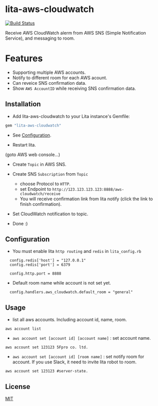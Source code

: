 # lita-aws-cloudwatch

[![Build Status](https://travis-ci.org/5fpro/lita-aws-cloudwatch.svg?branch=master)](https://travis-ci.org/5fpro/lita-aws-cloudwatch)

Receive AWS CloudWatch alerm from AWS SNS (Simple Notification Service), and messaging to room.

# Features

- Supporting multiple AWS accounts.
- Notify to different room for each AWS acount.
- Can reveice SNS confirmation data.
- Show `AWS AccountID` while receiving SNS confirmation data.

## Installation

- Add lita-aws-cloudwatch to your Lita instance's Gemfile:
``` ruby
gem "lita-aws-cloudwatch"
```

- See <a href="#configuration">Configuration</a>.

- Restart lita.

(goto AWS web console...)

- Create `Topic` in AWS SNS.

- Create SNS `Subscription` from `Topic`
  - choose Protocol to `HTTP`.
  - set Endpoint to `http://123.123.123.123:8888/aws-cloudwatch/receive`
  - You will receive confirmation link from lita notify (click the link to finish confirmation).

- Set CloudWatch notification to topic.

- Done :)

## Configuration

- You must enable lita `http routing` and `redis` in `lita_config.rb`
```
  config.redis['host'] = "127.0.0.1"
  config.redis['port'] = 6379

  config.http.port = 8888
```

- Default room name while account is not set yet.
```
  config.handlers.aws_cloudwatch.default_room = "general"
```


## Usage

- list all aws accounts. Including account id, name, room.
```
aws account list
```

- `aws account set [account id] [account name]` : set account name.
```
aws account set 123123 5Fpro co. ltd.
```

- `aws account set [account id] [room name]` : set notify room for account. If you use Slack, it need to invite lita robot to room.
```
aws account set 123123 #server-state.
```

## License

[MIT](http://opensource.org/licenses/MIT)
